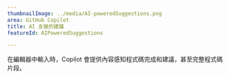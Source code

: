 ```yaml
---
thumbnailImage: ../media/AI-poweredSuggestions.png
area: GitHub Copilot
title: AI 支援的建議
featureId: AIPoweredSuggestions

---
```



在編輯器中輸入時，Copilot 會提供內容感知程式碼完成和建議，甚至完整程式碼片段。


